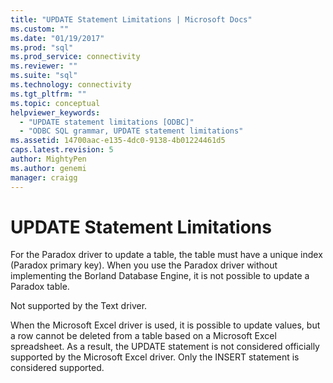 ```yaml
---
title: "UPDATE Statement Limitations | Microsoft Docs"
ms.custom: ""
ms.date: "01/19/2017"
ms.prod: "sql"
ms.prod_service: connectivity
ms.reviewer: ""
ms.suite: "sql"
ms.technology: connectivity
ms.tgt_pltfrm: ""
ms.topic: conceptual
helpviewer_keywords: 
  - "UPDATE statement limitations [ODBC]"
  - "ODBC SQL grammar, UPDATE statement limitations"
ms.assetid: 14700aac-e135-4dc0-9138-4b01224461d5
caps.latest.revision: 5
author: MightyPen
ms.author: genemi
manager: craigg
---
```

# UPDATE Statement Limitations
For the Paradox driver to update a table, the table must have a unique index (Paradox primary key). When you use the Paradox driver without implementing the Borland Database Engine, it is not possible to update a Paradox table.  
  
 Not supported by the Text driver.  
  
 When the Microsoft Excel driver is used, it is possible to update values, but a row cannot be deleted from a table based on a Microsoft Excel spreadsheet. As a result, the UPDATE statement is not considered officially supported by the Microsoft Excel driver. Only the INSERT statement is considered supported.
